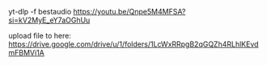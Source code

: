 yt-dlp -f bestaudio https://youtu.be/Qnpe5M4MFSA?si=kV2MyE_eY7aOGhUu

upload file to here: https://drive.google.com/drive/u/1/folders/1LcWxRRpgB2qGQZh4RLhlKEvdmFBMVi1A

